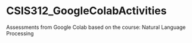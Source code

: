 # CSIS312_GoogleColabActivities
Assessments from Google Colab based on the course: Natural Language Processing
